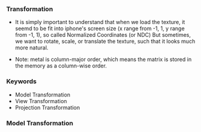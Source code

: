 ### Transformation
* It is simply important to understand that when we load the texture, it seemd to be fit into iphone's screen size (x range from -1, 1, y range from -1, 1), so called Normalized Coordinates (or NDC) But sometimes, we want to rotate, scale, or translate the texture, such that it looks much more natural. 

* Note: metal is column-major order, which means the matrix is stored in the memory as a column-wise order.

### Keywords
* Model Transformation
* View Transformation
* Projection Transformation

### Model Transformation
